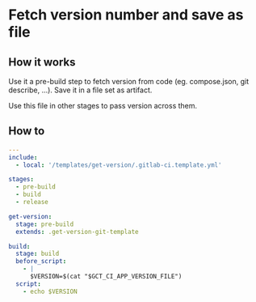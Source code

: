 # Fetch version number and save as file

## How it works

Use it a pre-build step to fetch version from code (eg. compose.json, git describe, ...).
Save it in a file set as artifact.

Use this file in other stages to pass version across them.

## How to

```yaml
---
include:
  - local: '/templates/get-version/.gitlab-ci.template.yml'

stages:
  - pre-build
  - build
  - release

get-version:
  stage: pre-build
  extends: .get-version-git-template

build:
  stage: build
  before_script:
    - |
      $VERSION=$(cat "$GCT_CI_APP_VERSION_FILE")
  script:
    - echo $VERSION
```
